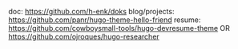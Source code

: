 doc: https://github.com/h-enk/doks
blog/projects: https://github.com/panr/hugo-theme-hello-friend
resume: https://github.com/cowboysmall-tools/hugo-devresume-theme OR https://github.com/ojroques/hugo-researcher
